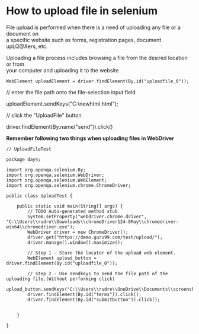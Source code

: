 # How to upload file in selenium
File upload is performed when there is a need of uploading any file or a document on  
a specific website such as forms, registration pages, document upLQ@Aers, etc.  

Uploading a file process includes browsing a file from the desired location or from  
your computer and uploading it to the website  

`WebElement uploadElement = driver.findElement(By.id("uploadfile_0"));`


// enter the file path onto the file-selection input field

uploadElement.sendKeys("C:\\newhtml.html");

// click the "UploadFile" button

driver.findElement(By.name("send")).click()

**Remember following two things when uploading files in WebDriver**


```
// UploadFileTest

package day4;

import org.openqa.selenium.By;
import org.openqa.selenium.WebDriver;
import org.openqa.selenium.WebElement;
import org.openqa.selenium.chrome.ChromeDriver;

public class UploadTest {

	public static void main(String[] args) {
		// TODO Auto-generated method stub
		System.setProperty("webdriver.chrome.driver", "C:\\Users\\rudre\\Downloads\\chromeDriver124-8May\\chromedriver-win64\\chromedriver.exe");
		WebDriver driver = new ChromeDriver();
		driver.get("https://demo.guru99.com/test/upload/");
		driver.manage().window().maximize();
		
		// Step 1 - Store the locator of the upload web element.
		WebElement upload_button = driver.findElement(By.id("uploadfile_0"));
		
		// Step 2 - Use sendkeys to send the file path of the uploading file.(Without performing click)		
		upload_button.sendKeys("C:\\Users\\rudre\\OneDrive\\Documents\\screenshot.png");
		driver.findElement(By.id("terms")).click();
		driver.findElement(By.id("submitbutton")).click();
		

	}

}


```